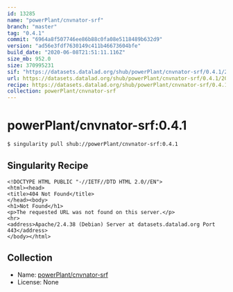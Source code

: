 ```yaml
---
id: 13285
name: "powerPlant/cnvnator-srf"
branch: "master"
tag: "0.4.1"
commit: "6964a8f507746ee86b88c0fa08e5118489b632d9"
version: "ad56e3fdf7630149c411b46673604bfe"
build_date: "2020-06-08T21:51:11.116Z"
size_mb: 952.0
size: 370995231
sif: "https://datasets.datalad.org/shub/powerPlant/cnvnator-srf/0.4.1/2020-06-08-6964a8f5-ad56e3fd/ad56e3fdf7630149c411b46673604bfe.sif"
url: https://datasets.datalad.org/shub/powerPlant/cnvnator-srf/0.4.1/2020-06-08-6964a8f5-ad56e3fd/
recipe: https://datasets.datalad.org/shub/powerPlant/cnvnator-srf/0.4.1/2020-06-08-6964a8f5-ad56e3fd/Singularity
collection: powerPlant/cnvnator-srf
---
```


# powerPlant/cnvnator-srf:0.4.1

```bash
$ singularity pull shub://powerPlant/cnvnator-srf:0.4.1
```

## Singularity Recipe

```singularity
<!DOCTYPE HTML PUBLIC "-//IETF//DTD HTML 2.0//EN">
<html><head>
<title>404 Not Found</title>
</head><body>
<h1>Not Found</h1>
<p>The requested URL was not found on this server.</p>
<hr>
<address>Apache/2.4.38 (Debian) Server at datasets.datalad.org Port 443</address>
</body></html>
```

## Collection

 - Name: [powerPlant/cnvnator-srf](https://github.com/powerPlant/cnvnator-srf)
 - License: None

